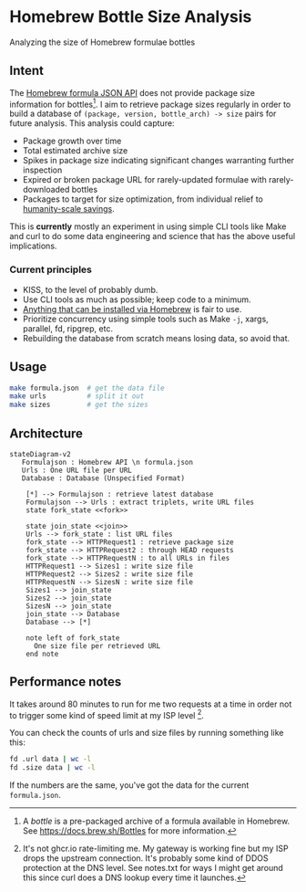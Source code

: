 # Homebrew Bottle Size Analysis

Analyzing the size of Homebrew formulae bottles

## Intent

The [Homebrew formula JSON API](https://formulae.brew.sh/docs/api) does not provide package size information for bottles[^def_bottle].
I aim to retrieve package sizes regularly in order to build a database of `(package, version, bottle_arch) -> size` pairs for future analysis.
This analysis could capture:

- Package growth over time
- Total estimated archive size
- Spikes in package size indicating significant changes warranting further inspection
- Expired or broken package URL for rarely-updated formulae with rarely-downloaded bottles
- Packages to target for size optimization, from individual relief to [humanity-scale savings](https://daniel.haxx.se/blog/2022/12/06/faster-base64-in-curl/).

This is **currently** mostly an experiment in using simple CLI tools like Make and curl
to do some data engineering and science that has the above useful implications.

### Current principles

- KISS, to the level of probably dumb.
- Use CLI tools as much as possible; keep code to a minimum.
- [Anything that can be installed via Homebrew](https://formulae.brew.sh) is fair to use.
- Prioritize concurrency using simple tools such as Make `-j`, xargs, parallel, fd, ripgrep, etc.
- Rebuilding the database from scratch means losing data, so avoid that.

## Usage

```sh
make formula.json  # get the data file
make urls          # split it out
make sizes         # get the sizes
```

## Architecture

```mermaid
stateDiagram-v2
   Formulajson : Homebrew API \n formula.json
   Urls : One URL file per URL
   Database : Database (Unspecified Format)

    [*] --> Formulajson : retrieve latest database
    Formulajson --> Urls : extract triplets, write URL files
    state fork_state <<fork>>

    state join_state <<join>>
    Urls --> fork_state : list URL files
    fork_state --> HTTPRequest1 : retrieve package size
    fork_state --> HTTPRequest2 : through HEAD requests
    fork_state --> HTTPRequestN : to all URLs in files
    HTTPRequest1 --> Sizes1 : write size file
    HTTPRequest2 --> Sizes2 : write size file
    HTTPRequestN --> SizesN : write size file
    Sizes1 --> join_state
    Sizes2 --> join_state
    SizesN --> join_state
    join_state --> Database
    Database --> [*]

    note left of fork_state
      One size file per retrieved URL
    end note
```

## Performance notes

It takes around 80 minutes to run for me two requests at a time in order not to
trigger some kind of speed limit at my ISP level [^not_ghcr].

You can check the counts of urls and size files by running something like this:

```sh
fd .url data | wc -l
fd .size data | wc -l
```

If the numbers are the same, you've got the data for the current `formula.json`.

[^def_bottle]: A _bottle_ is a pre-packaged archive of a formula available in Homebrew.
    See <https://docs.brew.sh/Bottles> for more information.

[^not_ghcr]: It's not ghcr.io rate-limiting me.
    My gateway is working fine but my ISP drops the upstream connection.
    It's probably some kind of DDOS protection at the DNS level.
    See notes.txt for ways I might get around this since curl does
    a DNS lookup every time it launches.

